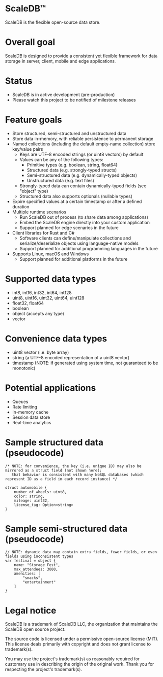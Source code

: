 # ScaleDB&trade;
ScaleDB is the flexible open-source data store.

# Overall goal
ScaleDB is designed to provide a consistent yet flexible framework for data storage in server, client, mobile and edge applications.

# Status
- ScaleDB is in active development (pre-production)
- Please watch this project to be notified of milestone releases

# Feature goals
- Store structured, semi-structured and unstructured data
- Store data in-memory, with reliable persistence to permanent storage
- Named collections (including the default empty-name collection) store key/value pairs
  - Keys are UTF-8 encoded strings (or uint8 vectors) by default
  - Values can be any of the following types:
    - Primitive types (e.g. boolean, string, float64)
    - Structured data (e.g. strongly-typed structs) 
    - Semi-structured data (e.g. dynamically-typed objects)
    - Unstructured data (e.g. text files)
  - Strongly-typed data can contain dynamically-typed fields (see "object" type)
  - Structured data also supports optionals (nullable types)
- Expire specified values at a certain timestamp or after a defined duration
- Multiple runtime scenarios
  - Run ScaleDB out of process (to share data among applications)
  - Embed the ScaleDB engine directly into your custom application
  - Support planned for edge scenarios in the future
- Client libraries for Rust and C#
  - Software clients can define/manipulate collections and serialize/deserialize objects using language-native models
  - Support planned for additional programming languages in the future
- Supports Linux, macOS and Windows
  - Support planned for additional platforms in the future

# Supported data types
- int8, int16, int32, int64, int128
- uint8, uint16, uint32, uint64, uint128
- float32, float64
- boolean
- object (accepts any type)
- vector

# Convenience data types
- uint8 vector (i.e. byte array)
- string (a UTF-8 encoded representation of a uint8 vector)
- timestamp (NOTE: if generated using system time, not guaranteed to be monotonic)

# Potential applications
- Queues
- Rate limiting
- In-memory cache
- Session data store
- Real-time analytics

# Sample structured data (pseudocode)
```
/* NOTE: for convenience, the key (i.e. unique ID) may also be mirrored as a struct field (not shown here);
   that behavior is consistent with many NoSQL databases (which represent ID as a field in each record instance) */

struct automobile {
    number_of_wheels: uint8,
    color: string,
    mileage: uint32,
    license_tag: Option<string>
}
```

# Sample semi-structured data (pseudocode)
```
// NOTE: dynamic data may contain extra fields, fewer fields, or even fields using inconsistent types
var festival = object {
    name: "Storage Fest",
    max_attendees: 3000,
    amenities: [
        "snacks",
        "entertainment"
    ]
}
```

# Legal notice
ScaleDB is a trademark of ScaleDB LLC, the organization that maintains the ScaleDB open source project.

The source code is licensed under a permissive open-source license (MIT). This license deals primarily with copyright and does not grant license to trademark(s). 

You may use the project's trademark(s) as reasonably required for customary use in describing the origin of the original work. Thank you for respecting the project's trademark(s).
